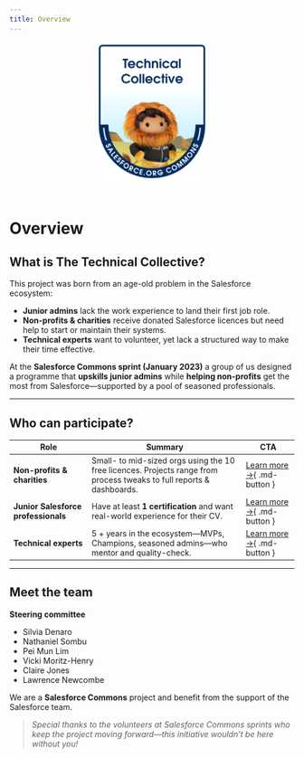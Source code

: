 ```yaml
---
title: Overview
---
```

<!-- LOGO (top-center) -->
<p align="center">
  <img src="assets/img/tclogo.png" alt="The Technical Collective logo"
       style="max-width: 200px; margin-bottom: 1.5rem;">
</p>

# Overview

## What is The Technical Collective?

This project was born from an age-old problem in the Salesforce ecosystem:

* **Junior admins** lack the work experience to land their first job role.  
* **Non-profits & charities** receive donated Salesforce licences but need help to start or maintain their systems.  
* **Technical experts** want to volunteer, yet lack a structured way to make their time effective.

At the **Salesforce Commons sprint (January 2023)** a group of us designed a programme that **upskills junior admins** while **helping non-profits** get the most from Salesforce—supported by a pool of seasoned professionals.

---

## Who can participate?

| Role | Summary | CTA |
|------|---------|-----|
| **Non-profits & charities** | Small- to mid-sized orgs using the 10 free licences. Projects range from process tweaks to full reports & dashboards. | [Learn more →](charity-nonprofit.md){ .md-button } |
| **Junior Salesforce professionals** | Have at least **1 certification** and want real-world experience for their CV. | [Learn more →](junior-professional.md){ .md-button } |
| **Technical experts** | 5 + years in the ecosystem—MVPs, Champions, seasoned admins—who mentor and quality-check. | [Learn more →](technical-expert.md){ .md-button } |

---

## Meet the team

**Steering committee**

* Silvia Denaro  
* Nathaniel Sombu  
* Pei Mun Lim  
* Vicki Moritz-Henry  
* Claire Jones  
* Lawrence Newcombe  

We are a **Salesforce Commons** project and benefit from the support of the Salesforce team.

> *Special thanks to the volunteers at Salesforce Commons sprints who keep the project moving forward—this initiative wouldn’t be here without you!*
